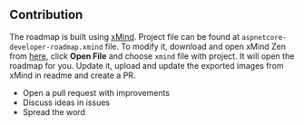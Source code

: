 ## Contribution

The roadmap is built using [xMind](https://www.xmind.net/). Project file can be found at `aspnetcore-developer-roadmap.xmind` file. To modify it, download and open xMind Zen from [here](https://www.xmind.net/download/), click **Open File** and choose `xmind` file with project. It will open the roadmap for you. Update it, upload and update the exported images from xMind in readme and create a PR.

- Open a pull request with improvements
- Discuss ideas in issues
- Spread the word
